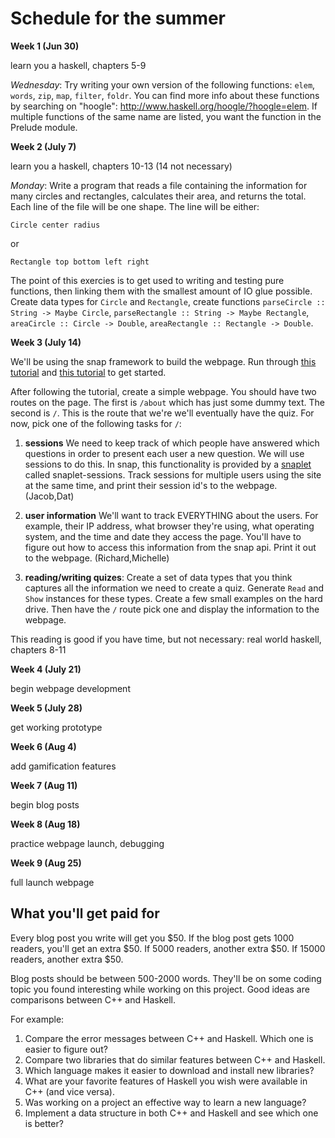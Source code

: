 # Schedule for the summer

**Week 1 (Jun 30)**

learn you a haskell, chapters 5-9

*Wednesday*: Try writing your own version of the following functions: `elem`, `words`, `zip`, `map`, `filter`, `foldr`.  You can find more info about these functions by searching on "hoogle": http://www.haskell.org/hoogle/?hoogle=elem.  If multiple functions of the same name are listed, you want the function in the Prelude module.

**Week 2 (July 7)**

learn you a haskell, chapters 10-13 (14 not necessary)

*Monday*:  Write a program that reads a file containing the information for many circles and rectangles, calculates their area, and returns the total.  Each line of the file will be one shape.  The line will be either:

```
Circle center radius
```

or

```
Rectangle top bottom left right
```

The point of this exercies is to get used to writing and testing pure functions, then linking them with the smallest amount of IO glue possible.  Create data types for `Circle` and `Rectangle`, create functions `parseCircle :: String -> Maybe Circle`, `parseRectangle :: String -> Maybe Rectangle`, `areaCircle :: Circle -> Double`, `areaRectangle :: Rectangle -> Double`.

**Week 3 (July 14)**

We'll be using the snap framework to build the webpage.  Run through [this tutorial](http://snapframework.com/docs/quickstart) and [this tutorial](http://snapframework.com/docs/tutorials/snap-api) to get started.

After following the tutorial, create a simple webpage.  You should have two routes on the page.  The first is `/about` which has just some dummy text.  The second is `/`.  This is the route that we're we'll eventually have the quiz.  For now, pick one of the following tasks for `/`:

1. **sessions** We need to keep track of which people have answered which questions in order to present each user a new question.  We will use sessions to do this.  In snap, this functionality is provided by a [snaplet](http://snapframework.com/snaplets) called snaplet-sessions.  Track sessions for multiple users using the site at the same time, and print their session id's to the webpage.  (Jacob,Dat)

2. **user information** We'll want to track EVERYTHING about the users.  For example, their IP address, what browser they're using, what operating system, and the time and date they access the page.  You'll have to figure out how to access this information from the snap api.  Print it out to the webpage.  (Richard,Michelle)


3. **reading/writing quizes**:  Create a set of data types that you think captures all the information we need to create a quiz.  Generate `Read` and `Show` instances for these types.  Create a few small examples on the hard drive.  Then have the `/` route pick one and display the information to the webpage.

This reading is good if you have time, but not necessary: real world haskell, chapters 8-11

**Week 4 (July 21)**

begin webpage development

**Week 5 (July 28)**

get working prototype

**Week 6 (Aug 4)**

add gamification features

**Week 7 (Aug 11)**

begin blog posts

**Week 8 (Aug 18)**

practice webpage launch, debugging

**Week 9 (Aug 25)**

full launch webpage

## What you'll get paid for

Every blog post you write will get you $50.  If the blog post gets 1000 readers, you'll get an extra $50.  If 5000 readers, another extra $50.  If 15000 readers, another extra $50.

Blog posts should be between 500-2000 words.  They'll be on some coding topic you found interesting while working on this project.  Good ideas are comparisons between C++ and Haskell.

For example:

1.  Compare the error messages between C++ and Haskell.   Which one is easier to figure out?
2.  Compare two libraries that do similar features between C++ and Haskell.
3.  Which language makes it easier to download and install new libraries?
4.  What are your favorite features of Haskell you wish were available in C++ (and vice versa).
5.  Was working on a project an effective way to learn a new language?
6.  Implement a data structure in both C++ and Haskell and see which one is better?
